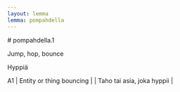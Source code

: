 ```yaml
---
layout: lemma
lemma: pompahdella
---
```


<div class="sense">
# <span class="sensename">pompahdella.1</span>

<span class="description">Jump, hop, bounce</span>



<span class="description">Hyppiä</span>

A1 | Entity or thing bouncing |   | Taho tai asia, joka hyppii |  

</div>

